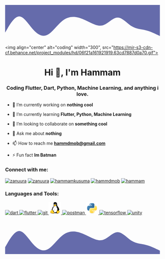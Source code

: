 <svg xmlns="http://www.w3.org/2000/svg" viewBox="0 0 1440 320"><path fill="#000b76" fill-opacity="0.6" d="M0,256L21.8,218.7C43.6,181,87,107,131,106.7C174.5,107,218,181,262,229.3C305.5,277,349,299,393,277.3C436.4,256,480,192,524,154.7C567.3,117,611,107,655,112C698.2,117,742,139,785,160C829.1,181,873,203,916,186.7C960,171,1004,117,1047,117.3C1090.9,117,1135,171,1178,197.3C1221.8,224,1265,224,1309,234.7C1352.7,245,1396,267,1418,277.3L1440,288L1440,0L1418.2,0C1396.4,0,1353,0,1309,0C1265.5,0,1222,0,1178,0C1134.5,0,1091,0,1047,0C1003.6,0,960,0,916,0C872.7,0,829,0,785,0C741.8,0,698,0,655,0C610.9,0,567,0,524,0C480,0,436,0,393,0C349.1,0,305,0,262,0C218.2,0,175,0,131,0C87.3,0,44,0,22,0L0,0Z"></path></svg>


<img align="center" alt="coding" width="300", src="https://mir-s3-cdn-cf.behance.net/project_modules/hd/06f21a161921919.63cd7887d0a70.gif">

<h1 align="center">Hi 👋, I'm Hammam</h1>
<h3 align="center">Coding Flutter, Dart, Python, Machine Learning, and anything i love.</h3>


- 🔭 I’m currently working on **nothing cool**

- 🌱 I’m currently learning **Flutter, Python, Machine Learning**

- 👯 I’m looking to collaborate on **something cool**

- 💬 Ask me about **nothing**

- 📫 How to reach me **hammdmob@gmail.com**

- ⚡ Fun fact **Im Batman**

<h3 align="left">Connect with me:</h3>
<p align="left">
<a href="https://dev.to/zanuura" target="blank"><img align="center" src="https://raw.githubusercontent.com/rahuldkjain/github-profile-readme-generator/master/src/images/icons/Social/devto.svg" alt="zanuura" height="30" width="40" /></a>
<a href="https://stackoverflow.com/users/zanuura" target="blank"><img align="center" src="https://raw.githubusercontent.com/rahuldkjain/github-profile-readme-generator/master/src/images/icons/Social/stack-overflow.svg" alt="zanuura" height="30" width="40" /></a>
<a href="https://kaggle.com/hammamkusuma" target="blank"><img align="center" src="https://raw.githubusercontent.com/rahuldkjain/github-profile-readme-generator/master/src/images/icons/Social/kaggle.svg" alt="hammamkusuma" height="30" width="40" /></a>
<a href="https://instagram.com/hammdmob" target="blank"><img align="center" src="https://raw.githubusercontent.com/rahuldkjain/github-profile-readme-generator/master/src/images/icons/Social/instagram.svg" alt="hammdmob" height="30" width="40" /></a>
<a href="https://medium.com/hammam" target="blank"><img align="center" src="https://raw.githubusercontent.com/rahuldkjain/github-profile-readme-generator/master/src/images/icons/Social/medium.svg" alt="hammam" height="30" width="40" /></a>
</p>

<h3 align="left">Languages and Tools:</h3>
<p align="left"> <a href="https://dart.dev" target="_blank" rel="noreferrer"> <img src="https://www.vectorlogo.zone/logos/dartlang/dartlang-icon.svg" alt="dart" width="40" height="40"/> </a> <a href="https://flutter.dev" target="_blank" rel="noreferrer"> <img src="https://www.vectorlogo.zone/logos/flutterio/flutterio-icon.svg" alt="flutter" width="40" height="40"/> </a> <a href="https://git-scm.com/" target="_blank" rel="noreferrer"> <img src="https://www.vectorlogo.zone/logos/git-scm/git-scm-icon.svg" alt="git" width="40" height="40"/> </a> <a href="https://www.linux.org/" target="_blank" rel="noreferrer"> <img src="https://raw.githubusercontent.com/devicons/devicon/master/icons/linux/linux-original.svg" alt="linux" width="40" height="40"/> </a> <a href="https://postman.com" target="_blank" rel="noreferrer"> <img src="https://www.vectorlogo.zone/logos/getpostman/getpostman-icon.svg" alt="postman" width="40" height="40"/> </a> <a href="https://www.python.org" target="_blank" rel="noreferrer"> <img src="https://raw.githubusercontent.com/devicons/devicon/master/icons/python/python-original.svg" alt="python" width="40" height="40"/> </a> <a href="https://www.tensorflow.org" target="_blank" rel="noreferrer"> <img src="https://www.vectorlogo.zone/logos/tensorflow/tensorflow-icon.svg" alt="tensorflow" width="40" height="40"/> </a> <a href="https://unity.com/" target="_blank" rel="noreferrer"> <img src="https://www.vectorlogo.zone/logos/unity3d/unity3d-icon.svg" alt="unity" width="40" height="40"/> </a> </p>




<svg xmlns="http://www.w3.org/2000/svg" viewBox="0 0 1440 320"><path fill="#000b76" fill-opacity="0.6" d="M0,256L21.8,218.7C43.6,181,87,107,131,106.7C174.5,107,218,181,262,229.3C305.5,277,349,299,393,277.3C436.4,256,480,192,524,154.7C567.3,117,611,107,655,112C698.2,117,742,139,785,160C829.1,181,873,203,916,186.7C960,171,1004,117,1047,117.3C1090.9,117,1135,171,1178,197.3C1221.8,224,1265,224,1309,234.7C1352.7,245,1396,267,1418,277.3L1440,288L1440,320L1418.2,320C1396.4,320,1353,320,1309,320C1265.5,320,1222,320,1178,320C1134.5,320,1091,320,1047,320C1003.6,320,960,320,916,320C872.7,320,829,320,785,320C741.8,320,698,320,655,320C610.9,320,567,320,524,320C480,320,436,320,393,320C349.1,320,305,320,262,320C218.2,320,175,320,131,320C87.3,320,44,320,22,320L0,320Z"></path></svg>
